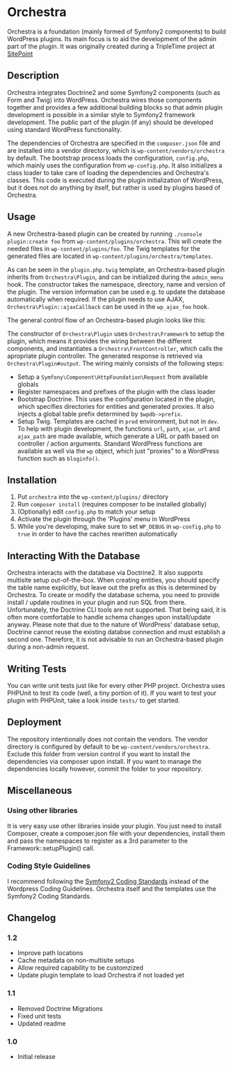 # Orchestra

Orchestra is a foundation (mainly formed of Symfony2 components) to build WordPress plugins. Its main focus is to aid the development of the admin part of the plugin. It was originally created during a TripleTime project at [SitePoint](http://www.sitepoint.com)


## Description

Orchestra integrates Doctrine2 and some Symfony2 components (such as Form and Twig) into WordPress. Orchestra wires those components together and provides a few additional building blocks so that admin plugin development is possible in a similar style to Symfony2 framework development. The public part of the plugin (if any) should be developed using standard WordPress functionality.

The dependencies of Orchestra are specified in the `composer.json` file and are installed into a vendor directory, which is `wp-content/vendors/orchestra` by default. The bootstrap process loads the configuration, `config.php`, which mainly uses the configuration from `wp-config.php`. It also initializes a class loader to take care of loading the dependencies and Orchestra's classes.
This code is executed during the plugin initialization of WordPress, but it does not do anything by itself, but rather is used by plugins based of Orchestra.

## Usage

A new Orchestra-based plugin can be created by running `./console plugin:create foo` from `wp-content/plugins/orchestra`. This will create the needed files in `wp-content/plugins/foo`. The Twig templates for the generated files are located in `wp-content/plugins/orchestra/templates`.

As can be seen in the `plugin.php.twig` template, an Orchestra-based plugin inherits from `Orchestra\Plugin`, and can be initialized during the `admin_menu` hook. The constructor takes the namespace, directory, name and version of the plugin. The version information can be used e.g. to update the database automatically when required. If the plugin needs to use AJAX, `Orchestra\Plugin::ajaxCallback` can be used in the `wp_ajax_foo` hook.

The general control flow of an Orchestra-based plugin looks like this:

The constructor of `Orchestra\Plugin` uses `Orchestra\Framework` to setup the plugin, which means it provides the wiring between the different components, and instantiates a `Orchestra\FrontController`, which calls the apropriate plugin controller. The generated response is retrieved via `Orchestra\Plugin#output`. The wiring mainly consists of the following steps:

* Setup a `Symfony\Component\HttpFoundation\Request` from available globals
* Register namespaces and prefixes of the plugin with the class loader
* Bootstrap Doctrine. This uses the configuration located in the plugin, which specifies directories for entities and generated proxies. It also injects a global table prefix determined by `$wpdb->prefix`.
* Setup Twig. Templates are cached in `prod` environment, but not in `dev`. To help with plugin development, the functions `url`, `path`, `ajax_url` and `ajax_path` are made available, which generate a URL or path based on controller / action arguments. Standard WordPress functions are available as well via the `wp` object, which just "proxies" to a WordPress function such as `bloginfo()`.


## Installation

1. Put `orchestra` into the `wp-content/plugins/` directory
2. Run `composer install` (requires composer to be installed globally)
3. (Optionally) edit `config.php` to match your setup
4. Activate the plugin through the 'Plugins' menu in WordPress
5. While you're developing, make sure to set `WP_DEBUG` in `wp-config.php` to `true` in order to have the caches rewritten automatically


## Interacting With the Database

Orchestra interacts with the database via Doctrine2. It also supports multisite setup out-of-the-box. When creating entities, you should specify the table name explicitly, but leave out the prefix as this is determined by Orchestra.
To create or modify the database schema, you need to provide install / update routines in your plugin and run SQL from there. Unfortunately, the Doctrine CLI tools are not supported. That being said, it is often more comfortable to handle schema changes upon install/update anyway. Please note that due to the nature of WordPress' database setup, Doctrine cannot reuse the existing databse connection and must establish a second one. Therefore, it is not advisable to run an Orchestra-based plugin during a non-admin request.


## Writing Tests

You can write unit tests just like for every other PHP project. Orchestra uses PHPUnit to test its code (well, a tiny portion of it). If you want to test your plugin with PHPUnit, take a look inside `tests/` to get started.


## Deployment

The repository intentionally does not contain the vendors. The vendor directory is configured by default to be `wp-content/vendors/orchestra`. Exclude this folder from version control if you want to install the dependencies via composer upon install. If you want to manage the dependencies locally however, commit the folder to your repository.


## Miscellaneous

### Using other libraries

It is very easy use other libraries inside your plugin. You just need to  install Composer, create a composer.json file with your dependencies, install them and pass the namespaces to register as a 3rd parameter to the Framework::setupPlugin() call.

### Coding Style Guidelines

I recommend following the [Symfony2 Coding Standards](http://symfony.com/doc/2.0/contributing/code/standards.html) instead of the Wordpress Coding Guidelines. Orchestra itself and the templates use the Symfony2 Coding Standards.


## Changelog

### 1.2

* Improve path locations
* Cache metadata on non-multisite setups
* Allow required capability to be customzized
* Update plugin template to load Orchestra if not loaded yet

### 1.1

* Removed Doctrine Migrations
* Fixed unit tests
* Updated readme

### 1.0

* Initial release
